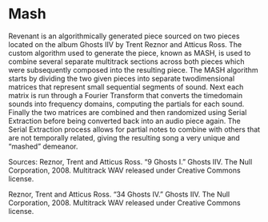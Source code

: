 Mash
====
Revenant is an algorithmically generated piece sourced on two pieces located on the
album Ghosts I­IV by Trent Reznor and Atticus Ross. The custom algorithm used to
generate the piece, known as MASH, is used to combine several separate multitrack
sections across both pieces which were subsequently composed into the resulting piece.
The MASH algorithm starts by dividing the two given pieces into separate two­dimensional
matrices that represent small sequential segments of sound. Next each matrix is run
through a Fourier Transform that converts the time­domain sounds into frequency domains,
computing the partials for each sound. Finally the two matrices are combined and then
randomized using Serial Extraction before being converted back into an audio piece
again. The Serial Extraction process allows for partial notes to combine with others that are
not temporally related, giving the resulting song a very unique and “mashed” demeanor.

Sources:
Reznor, Trent and Atticus Ross. “9 Ghosts I.” Ghosts I­IV. The Null Corporation, 2008.
Multitrack WAV released under Creative Commons license.

Reznor, Trent and Atticus Ross. “34 Ghosts IV.” Ghosts I­IV. The Null Corporation, 2008.
Multitrack WAV released under Creative Commons license.
